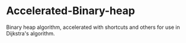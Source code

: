 # Accelerated-Binary-heap
Binary heap algorithm, accelerated with shortcuts and others for use in Dijkstra's algorithm.
